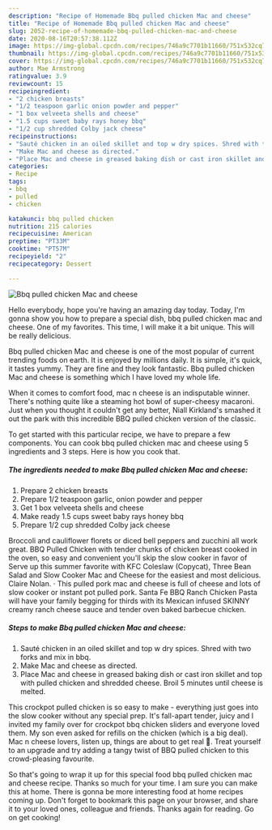 ```yaml
---
description: "Recipe of Homemade Bbq pulled chicken Mac and cheese"
title: "Recipe of Homemade Bbq pulled chicken Mac and cheese"
slug: 2052-recipe-of-homemade-bbq-pulled-chicken-mac-and-cheese
date: 2020-08-16T20:57:38.112Z
image: https://img-global.cpcdn.com/recipes/746a9c7701b11660/751x532cq70/bbq-pulled-chicken-mac-and-cheese-recipe-main-photo.jpg
thumbnail: https://img-global.cpcdn.com/recipes/746a9c7701b11660/751x532cq70/bbq-pulled-chicken-mac-and-cheese-recipe-main-photo.jpg
cover: https://img-global.cpcdn.com/recipes/746a9c7701b11660/751x532cq70/bbq-pulled-chicken-mac-and-cheese-recipe-main-photo.jpg
author: Mae Armstrong
ratingvalue: 3.9
reviewcount: 15
recipeingredient:
- "2 chicken breasts"
- "1/2 teaspoon garlic onion powder and pepper"
- "1 box velveeta shells and cheese"
- "1.5 cups sweet baby rays honey bbq"
- "1/2 cup shredded Colby jack cheese"
recipeinstructions:
- "Sauté chicken in an oiled skillet and top w dry spices. Shred with two forks and mix in bbq."
- "Make Mac and cheese as directed."
- "Place Mac and cheese in greased baking dish or cast iron skillet and top with pulled chicken and shredded cheese. Broil 5 minutes until cheese is melted."
categories:
- Recipe
tags:
- bbq
- pulled
- chicken

katakunci: bbq pulled chicken 
nutrition: 215 calories
recipecuisine: American
preptime: "PT33M"
cooktime: "PT57M"
recipeyield: "2"
recipecategory: Dessert

---
```



![Bbq pulled chicken Mac and cheese](https://img-global.cpcdn.com/recipes/746a9c7701b11660/751x532cq70/bbq-pulled-chicken-mac-and-cheese-recipe-main-photo.jpg)

Hello everybody, hope you're having an amazing day today. Today, I'm gonna show you how to prepare a special dish, bbq pulled chicken mac and cheese. One of my favorites. This time, I will make it a bit unique. This will be really delicious.

Bbq pulled chicken Mac and cheese is one of the most popular of current trending foods on earth. It is enjoyed by millions daily. It is simple, it's quick, it tastes yummy. They are fine and they look fantastic. Bbq pulled chicken Mac and cheese is something which I have loved my whole life.

When it comes to comfort food, mac n cheese is an indisputable winner. There&#39;s nothing quite like a steaming hot bowl of super-cheesy macaroni. Just when you thought it couldn&#39;t get any better, Niall Kirkland&#39;s smashed it out the park with this incredible BBQ pulled chicken version of the classic.


To get started with this particular recipe, we have to prepare a few components. You can cook bbq pulled chicken mac and cheese using 5 ingredients and 3 steps. Here is how you cook that.

<!--inarticleads1-->

##### The ingredients needed to make Bbq pulled chicken Mac and cheese:

1. Prepare 2 chicken breasts
1. Prepare 1/2 teaspoon garlic, onion powder and pepper
1. Get 1 box velveeta shells and cheese
1. Make ready 1.5 cups sweet baby rays honey bbq
1. Prepare 1/2 cup shredded Colby jack cheese


Broccoli and cauliflower florets or diced bell peppers and zucchini all work great. BBQ Pulled Chicken with tender chunks of chicken breast cooked in the oven, so easy and convenient you&#39;ll skip the slow cooker in favor of Serve up this summer favorite with KFC Coleslaw (Copycat), Three Bean Salad and Slow Cooker Mac and Cheese for the easiest and most delicious. Claire Nolan. · This pulled pork mac and cheese is full of cheese and lots of slow cooker or instant pot pulled pork. Santa Fe BBQ Ranch Chicken Pasta will have your family begging for thirds with its Mexican infused SKINNY creamy ranch cheese sauce and tender oven baked barbecue chicken. 

<!--inarticleads2-->

##### Steps to make Bbq pulled chicken Mac and cheese:

1. Sauté chicken in an oiled skillet and top w dry spices. Shred with two forks and mix in bbq.
1. Make Mac and cheese as directed.
1. Place Mac and cheese in greased baking dish or cast iron skillet and top with pulled chicken and shredded cheese. Broil 5 minutes until cheese is melted.


This crockpot pulled chicken is so easy to make - everything just goes into the slow cooker without any special prep. It&#39;s fall-apart tender, juicy and I invited my family over for crockpot bbq chicken sliders and everyone loved them. My son even asked for refills on the chicken (which is a big deal). Mac n cheese lovers, listen up, things are about to get real 💯. Treat yourself to an upgrade and try adding a tangy twist of BBQ pulled chicken to this crowd-pleasing favourite. 

So that's going to wrap it up for this special food bbq pulled chicken mac and cheese recipe. Thanks so much for your time. I am sure you can make this at home. There is gonna be more interesting food at home recipes coming up. Don't forget to bookmark this page on your browser, and share it to your loved ones, colleague and friends. Thanks again for reading. Go on get cooking!

